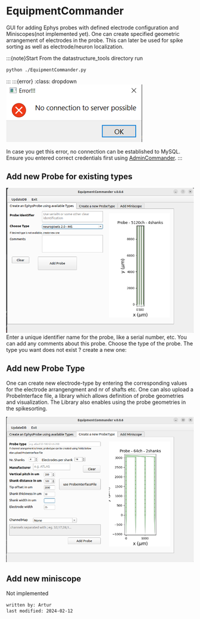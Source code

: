 # EquipmentCommander

GUI for adding Ephys probes with defined electrode configuration and Miniscopes(not implemented yet).
One can create specified geometric arrangement of electrodes in the probe. This can later be used for spike sorting as 
well as electrode/neuron localization.


:::{note}Start
From the datastructure_tools directory run
~~~bash
python ./EquipmentCommander.py
~~~
:::
:::{error}
:class: dropdown
![error_server.PNG](../images/error_server.PNG)

In case you get this error, no connection can be established to MySQL. Ensure you entered correct credentials 
first using [AdminCommander](AdminCommander.md#db-configuration).
:::

## Add new Probe for existing types
![equipmentcommander_addprobe.png](../images/equipmentcommander_addprobe.png)
Enter a unique identifier name for the probe, like a serial number, etc.
You can add any comments about this probe.
Choose the type of the probe. The type you want does not exist ? create a new one:
## Add new Probe Type
One can create new electrode-type by entering the corresponding values for the electrode arrangengment and nr of shafts 
etc. One can also upload a ProbeInterface file, a library which allows definition of probe geometries and visualization.
The Library also enables using the probe geometries in the spikesorting.

![equipmentcommander_probetype.png](../images/equipmentcommander_probetype.png)
## Add new miniscope
Not implemented

~~~~
written by: Artur
last modified: 2024-02-12
~~~~